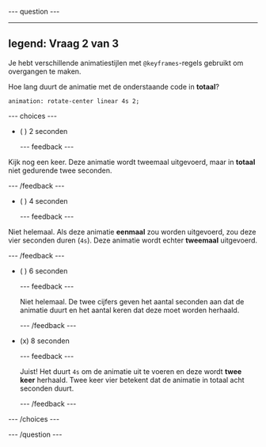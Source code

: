 --- question ---

---
legend: Vraag 2 van 3
---

Je hebt verschillende animatiestijlen met `@keyframes`-regels gebruikt om overgangen te maken.

Hoe lang duurt de animatie met de onderstaande code in **totaal**?

`animation: rotate-center linear 4s 2;`

--- choices ---

- ( ) 2 seconden

  --- feedback ---

Kijk nog een keer. Deze animatie wordt tweemaal uitgevoerd, maar in **totaal** niet gedurende twee seconden.

  --- /feedback ---

- ( ) 4 seconden

  --- feedback ---

Niet helemaal. Als deze animatie **eenmaal** zou worden uitgevoerd, zou deze vier seconden duren (`4s`). Deze animatie wordt echter **tweemaal** uitgevoerd.

  --- /feedback ---

- ( ) 6 seconden

  --- feedback ---

  Niet helemaal. De twee cijfers geven het aantal seconden aan dat de animatie duurt en het aantal keren dat deze moet worden herhaald.

  --- /feedback ---

- (x) 8 seconden

  --- feedback ---

  Juist! Het duurt `4s` om de animatie uit te voeren en deze wordt **twee keer** herhaald. Twee keer vier betekent dat de animatie in totaal acht seconden duurt.

  --- /feedback ---

--- /choices ---

--- /question ---
